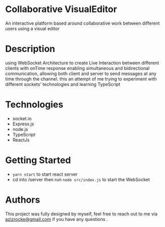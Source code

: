 # Collaborative VisualEditor
An interactive platform based around collaborative work between different users using a visual editor

# Description
using WebSocket Architecture to create Live Interaction between different clients with onTime response enabling simultaneous and bidirectional communication, allowing both client and server to send messages at any time through the channel. this an attempt of me trying to experiment with different sockets' technologies
and learning TypeScript

# Technologies 
- socket.io
- Express.js
- node.js
- TypeScript
- ReactJs
# Getting Started 
- `yarn start` to start react server
- cd into /server then run `node src/index.js` to start the WebSocket
# Authors
This project was fully designed by myself, feel free to reach out to me via azizrocke@gmail.com if you have any questions .